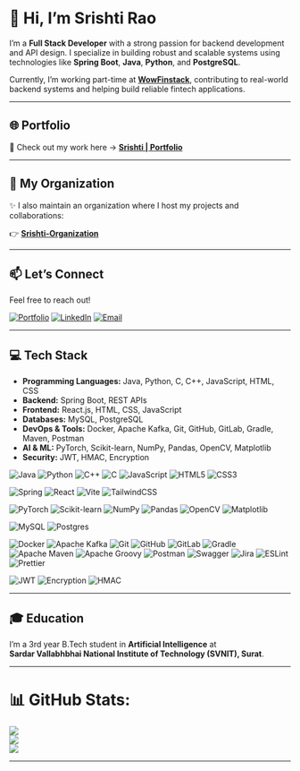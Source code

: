 # 👋 Hi, I’m Srishti Rao

I’m a **Full Stack Developer** with a strong passion for backend development and API design. I specialize in building robust and scalable systems using technologies like **Spring Boot**, **Java**, **Python**, and **PostgreSQL**.

Currently, I’m working part-time at **[WowFinstack](https://wowfinstack.com)**, contributing to real-world backend systems and helping build reliable fintech applications.

---

## 🌐 Portfolio
🚀 Check out my work here → [**Srishti | Portfolio**](https://srishti-rao.vercel.app)

---

## 🏢 My Organization  

✨ I also maintain an organization where I host my projects and collaborations:  

👉 [**Srishti-Organization**](https://github.com/Srishti-Organization)  

---

## 📫 Let’s Connect

Feel free to reach out!  

[![Portfolio](https://img.shields.io/badge/Portfolio-%23000000.svg?style=for-the-badge&logo=vercel&logoColor=white)](https://srishti-rao.vercel.app) 
[![LinkedIn](https://img.shields.io/badge/LinkedIn-%230077B5.svg?style=for-the-badge&logo=linkedin&logoColor=white)](https://linkedin.com/in/srishti-rao-) 
[![Email](https://img.shields.io/badge/Email-D14836?style=for-the-badge&logo=gmail&logoColor=white)](mailto:srishtirao7@gmail.com)


---

## 💻 Tech Stack

- **Programming Languages:** Java, Python, C, C++, JavaScript, HTML, CSS  
- **Backend:** Spring Boot, REST APIs  
- **Frontend:** React.js, HTML, CSS, JavaScript  
- **Databases:** MySQL, PostgreSQL  
- **DevOps & Tools:** Docker, Apache Kafka, Git, GitHub, GitLab, Gradle, Maven, Postman  
- **AI & ML:** PyTorch, Scikit-learn, NumPy, Pandas, OpenCV, Matplotlib  
- **Security:** JWT, HMAC, Encryption  

![Java](https://img.shields.io/badge/java-%23ED8B00.svg?style=for-the-badge&logo=openjdk&logoColor=white) 
![Python](https://img.shields.io/badge/python-3670A0?style=for-the-badge&logo=python&logoColor=ffdd54) 
![C++](https://img.shields.io/badge/c++-%2300599C.svg?style=for-the-badge&logo=c%2B%2B&logoColor=white) 
![C](https://img.shields.io/badge/c-%2300599C.svg?style=for-the-badge&logo=c&logoColor=white) 
![JavaScript](https://img.shields.io/badge/javascript-%23323330.svg?style=for-the-badge&logo=javascript&logoColor=%23F7DF1E) 
![HTML5](https://img.shields.io/badge/html5-%23E34F26.svg?style=for-the-badge&logo=html5&logoColor=white) 
![CSS3](https://img.shields.io/badge/css3-%231572B6.svg?style=for-the-badge&logo=css3&logoColor=white) 

![Spring](https://img.shields.io/badge/spring-%236DB33F.svg?style=for-the-badge&logo=spring&logoColor=white) 
![React](https://img.shields.io/badge/react-%2320232a.svg?style=for-the-badge&logo=react&logoColor=%2361DAFB) 
![Vite](https://img.shields.io/badge/vite-%23646CFF.svg?style=for-the-badge&logo=vite&logoColor=white)
![TailwindCSS](https://img.shields.io/badge/tailwindcss-%2338B2AC.svg?style=for-the-badge&logo=tailwind-css&logoColor=white)

![PyTorch](https://img.shields.io/badge/PyTorch-%23EE4C2C.svg?style=for-the-badge&logo=pytorch&logoColor=white) 
![Scikit-learn](https://img.shields.io/badge/scikit--learn-%23F7931E.svg?style=for-the-badge&logo=scikitlearn&logoColor=white) 
![NumPy](https://img.shields.io/badge/numpy-%23013243.svg?style=for-the-badge&logo=numpy&logoColor=white) 
![Pandas](https://img.shields.io/badge/pandas-%23150458.svg?style=for-the-badge&logo=pandas&logoColor=white) 
![OpenCV](https://img.shields.io/badge/opencv-%23white.svg?style=for-the-badge&logo=opencv&logoColor=black) 
![Matplotlib](https://img.shields.io/badge/Matplotlib-%23007ACC.svg?style=for-the-badge&logo=plotly&logoColor=white) 

![MySQL](https://img.shields.io/badge/mysql-4479A1.svg?style=for-the-badge&logo=mysql&logoColor=white) 
![Postgres](https://img.shields.io/badge/postgres-%23316192.svg?style=for-the-badge&logo=postgresql&logoColor=white) 

![Docker](https://img.shields.io/badge/docker-%230db7ed.svg?style=for-the-badge&logo=docker&logoColor=white) 
![Apache Kafka](https://img.shields.io/badge/Apache%20Kafka-000?style=for-the-badge&logo=apachekafka) 
![Git](https://img.shields.io/badge/git-%23F05033.svg?style=for-the-badge&logo=git&logoColor=white) 
![GitHub](https://img.shields.io/badge/github-%23121011.svg?style=for-the-badge&logo=github&logoColor=white) 
![GitLab](https://img.shields.io/badge/gitlab-%23181717.svg?style=for-the-badge&logo=gitlab&logoColor=white) 
![Gradle](https://img.shields.io/badge/Gradle-02303A.svg?style=for-the-badge&logo=Gradle&logoColor=white) 
![Apache Maven](https://img.shields.io/badge/Apache%20Maven-C71A36?style=for-the-badge&logo=Apache%20Maven&logoColor=white) 
![Apache Groovy](https://img.shields.io/badge/Apache%20Groovy-4298B8.svg?style=for-the-badge&logo=Apache+Groovy&logoColor=white) 
![Postman](https://img.shields.io/badge/Postman-FF6C37?style=for-the-badge&logo=postman&logoColor=white) 
![Swagger](https://img.shields.io/badge/-Swagger-%23Clojure?style=for-the-badge&logo=swagger&logoColor=white) 
![Jira](https://img.shields.io/badge/jira-%230A0FFF.svg?style=for-the-badge&logo=jira&logoColor=white) 
![ESLint](https://img.shields.io/badge/eslint-4B3263?style=for-the-badge&logo=eslint&logoColor=white)
![Prettier](https://img.shields.io/badge/prettier-1A2C34?style=for-the-badge&logo=prettier&logoColor=F7BA3E) 

![JWT](https://img.shields.io/badge/JWT-black?style=for-the-badge&logo=jsonwebtokens) 
![Encryption](https://img.shields.io/badge/Encryption-%23007ACC.svg?style=for-the-badge&logo=security&logoColor=white) 
![HMAC](https://img.shields.io/badge/HMAC-%23FF6F00.svg?style=for-the-badge&logo=cryptography&logoColor=white)


---

## 🎓 Education

I’m a 3rd year B.Tech student in **Artificial Intelligence** at  
**Sardar Vallabhbhai National Institute of Technology (SVNIT), Surat**.

---

# 📊 GitHub Stats:
![](https://github-readme-stats.vercel.app/api?username=srishti-rao&theme=blueberry&hide_border=false&include_all_commits=true&count_private=true)<br/>
![](https://nirzak-streak-stats.vercel.app/?user=srishti-rao&theme=blueberry&hide_border=false)<br/>
![](https://github-readme-stats.vercel.app/api/top-langs/?username=srishti-rao&theme=blueberry&hide_border=false&include_all_commits=true&count_private=true&layout=compact)

---
